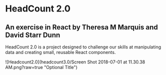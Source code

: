 # HeadCount 2.0

## An exercise in React by Theresa M Marquis and David Starr Dunn

HeadCount 2.0 is a project designed to challenge our skills at manipulating data and creating small, reusable React components.  


![Headcount2.0](headcount3.0/Screen Shot 2018-07-01 at 11.30.38 AM.png?raw=true "Optional Title")
